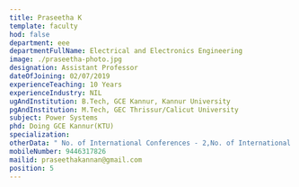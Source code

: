 ```yaml
---
title: Praseetha K
template: faculty
hod: false
department: eee
departmentFullName: Electrical and Electronics Engineering
image: ./praseetha-photo.jpg
designation: Assistant Professor
dateOfJoining: 02/07/2019
experienceTeaching: 10 Years
experienceIndustry: NIL
ugAndInstitution: B.Tech, GCE Kannur, Kannur University
pgAndInstitution: M.Tech, GEC Thrissur/Calicut University
subject: Power Systems
phd: Doing GCE Kannur(KTU)
specialization: 
otherData: " No. of International Conferences - 2,No. of International Journal - 1 "
mobileNumber: 9446317826
mailid: praseethakannan@gmail.com
position: 5
---
```

